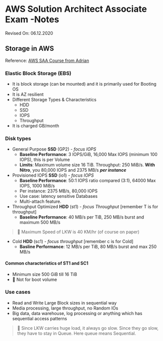 # AWS Solution Architect Associate Exam -Notes

Revised On: 06.12.2020

## Storage in AWS

Reference: [AWS SAA Course from Adrian](https://learn.cantrill.io/) 

### Elastic Block Storage (EBS)

* It is block storage (can be mounted) and it is primarily used for Booting OS
* It is AZ resilient
* Different Storage Types & Characteristics
  * HDD
  * SSD
  * IOPS
  * Throughput
* It is charged GB/month

### Disk types

* General Purpose **SSD** (GP2) - *focus IOPS*
  * **Baseline Performance**: 3 IOPS/GiB, 16,000 Max IOPS (minimum 100 IOPS), this is per Volume
  * **Limits**: Maximum volume size 16 TiB. Throughput: 250 MiB/s. **With Nitro**, you 80,000 IOPS  and 2375 MB/s _**per instance**_
* Provisioned IOPS **SSD** (io1) - *focus IOPS*
  * **Baseline Performance**: 50:1 IOPS ratio compared (3:1), 64000 Max IOPS, 1000 MiB/s
  * Per instance: 2375 MB/s, 80,000 IOPS
  * Use case: latency sensitive Databases
  * Multi-attach feature.
* Throughput Optimized **HDD** (st1) - *focus Throughput* [remember T is for throughput]
  * **Baseline Performance**: 40 MB/s per TiB, 250 MB/s burst and maximum 500 MB/s
  
> :electric_plug: Maximum Speed of LKW is 40 KM/hr (of course on paper)

* Cold **HDD** (sc1) - *focus throughput* [remember c is for Cold]
  * **Basline Performance**: 12 MB/s per TiB, 80 MB/s burst and max 250 MB/s

#### Common characteristics of ST1 and SC1

* Minimum size 500 GiB till 16 TiB
* :magnet: Not for boot volume 

### Use cases

* Read and Write Large Block sizes in sequential way
* Media processing, large throughput, no Random IOs
* Big data, data warehouse, log processing or anything which has sequential access patterns

> :electric_plug: Since LKW carries huge load, it always go slow. Since they go slow, they have to stay in Queue. Here queue means Sequential.
